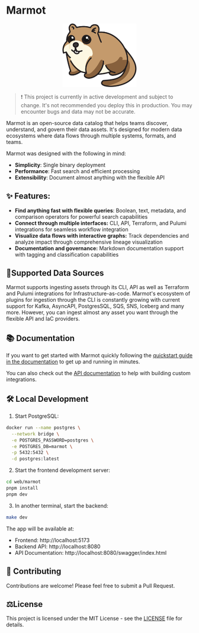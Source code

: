 # Marmot

<div style="text-align: center;">
<img src="./marmot.svg" width="200">
</div>

> ❗ This project is currently in active development and subject to change. It's not recommended you deploy this in production. You may encounter bugs and data may not be accurate.

Marmot is an open-source data catalog that helps teams discover, understand, and govern their data assets. It's designed for modern data ecosystems where data flows through multiple systems, formats, and teams.

Marmot was designed with the following in mind:

- **Simplicity**: Single binary deployment
- **Performance**: Fast search and efficient processing
- **Extensibility**: Document almost anything with the flexible API

## ✨ Features:

- **Find anything fast with flexible queries**: Boolean, text, metadata, and comparison operators for powerful search capabilities
- **Connect through multiple interfaces:** CLI, API, Terraform, and Pulumi integrations for seamless workflow integration
- **Visualize data flows with interactive graphs:** Track dependencies and analyze impact through comprehensive lineage visualization
- **Documentation and governance:** Markdown documentation support with tagging and classification capabilities

## 🔌Supported Data Sources

Marmot supports ingesting assets through its CLI, API as well as Terraform and Pulumi integrations for Infrastructure-as-code. Marmot's ecosystem of plugins for ingestion through the CLI is constantly growing with current support for Kafka, AsyncAPI, PostgresSQL, SQS, SNS, Iceberg and many more. However, you can ingest almost any asset you want through the flexible API and IaC providers.

## 📚 Documentation

If you want to get started with Marmot quickly following the [quickstart guide in the documentation]() to get up and running in minutes.

You can also check out the [API documentation]() to help with building custom integrations.

## 🛠️ Local Development

1. Start PostgreSQL:

```bash
docker run --name postgres \
  --network bridge \
  -e POSTGRES_PASSWORD=postgres \
  -e POSTGRES_DB=marmot \
  -p 5432:5432 \
  -d postgres:latest
```

2. Start the frontend development server:

```bash
cd web/marmot
pnpm install
pnpm dev
```

3. In another terminal, start the backend:

```bash
make dev
```

The app will be available at:

- Frontend: http://localhost:5173
- Backend API: http://localhost:8080
- API Documentation: http://localhost:8080/swagger/index.html

## 🤝 Contributing

Contributions are welcome! Please feel free to submit a Pull Request.

## ⚖️License

This project is licensed under the MIT License - see the [LICENSE](LICENSE) file for details.
